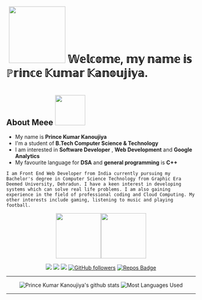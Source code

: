 <img src="https://github.com/iprincekumark/iprincekumark/blob/main/media/banner.gif" alt="" style="max-width:100%;">
<h1>
    <img src="https://github.com/iprincekumark/iprincekumark/blob/main/media/banner.gif" alt="" style="max-width:100%;">
    <img src="https://media.giphy.com/media/5c5hIZVydGahjjmiHS/giphy.gif" width="150px">  𝕎𝕖𝕝𝕔𝕠𝕞𝕖, 𝕞𝕪 𝕟𝕒𝕞𝕖 𝕚𝕤 ℙ𝕣𝕚𝕟𝕔𝕖 𝕂𝕦𝕞𝕒𝕣 𝕂𝕒𝕟𝕠𝕦𝕛𝕚𝕪𝕒.
    <img src="https://media.giphy.com/media/mFTVjWHFk0dw2qxJKs/giphy.gif" width="1000px" height="10" >

</h1>

##  About Meee <img src="https://media.giphy.com/media/hULIWsDRiNV2GhL1ED/giphy.gif" width="80px"> 
-  My name is **Prince Kumar Kanoujiya**
-  I'm a student of **B.Tech Computer Science & Technology** 
-  I am interested in **Software Developer** , **Web Development** and **Google Analytics**
-  My favourite language for **DSA** and **general programming** is **C++**

`I am Front End Web Developer from India currently pursuing my Bachelor's degree in Computer Science Technology from Graphic Era Deemed University, Dehradun.
I have a keen interest in developing systems which can solve real life problems. I am also gaining experience in the field of professional coding and Cloud Computing.
My other interests include gaming, listening to music and playing football.`

<div align="center">

[<img src="https://tenor.com/view/falling-leaves-youtube-thanksgiving-pop-explode-gif-19389326.gif" width="120px">](https://www.youtube.com/channel/UCbUjGQ_5IpyrylzplVZKB9w)[<img src="https://tenor.com/view/youtube-gif-21553644.gif" width="120px">](https://www.youtube.com/channel/UCbUjGQ_5IpyrylzplVZKB9w) 
    
[<img src="https://img.shields.io/badge/linkedin-%230077B5.svg?&style=for-the-badge&logo=linkedin&logoColor=white"/>](https://www.linkedin.com/in/iprincekumark/) [<img src = "https://img.shields.io/badge/instagram-%23E4405F.svg?&style=for-the-badge&logo=instagram&logoColor=white">](https://www.instagram.com/iprincekumark/) [<img src = "https://img.shields.io/badge/Resume%20-%23326ce5.svg?&style=for-the-badge&logo=microsoft-word&logoColor=white">](https://drive.google.com/file/d/1JjaBh_0yG5EzpKRTTvi2FsVgv01jWmyC/view?usp=sharing) [![GitHub followers](https://img.shields.io/github/followers/iprincekumark?label=Followers&style=for-the-badge)](https://github.com/iprincekumark?tab=followers)
[![Repos Badge](https://badges.pufler.dev/repos/iprincekumark?style=for-the-badge)](https://github.com/iprincekumark?tab=repositories)

<hr>

![Prince Kumar Kanoujiya's github stats](https://github-readme-stats.vercel.app/api?username=iprincekumark&&show_icons=true&theme=github_dark)
![Most Languages Used](https://github-readme-stats.vercel.app/api/top-langs/?username=iprincekumark&theme=github_dark&layout=compact)

 <hr>




